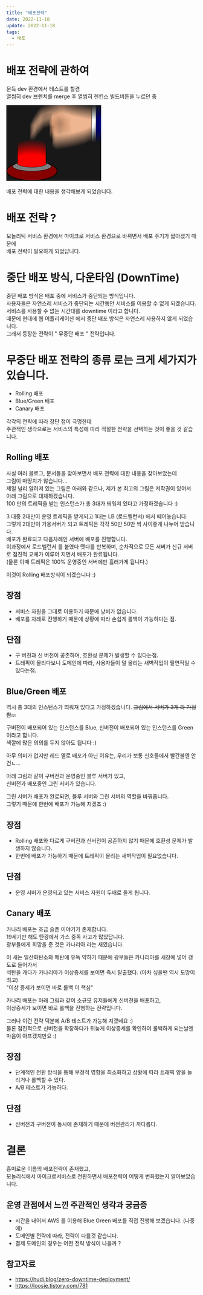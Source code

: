 ```yaml
---
title: "배포전략"
date: 2022-11-18
update: 2022-11-18
tags:
  - 배포
---
```


# 배포 전략에 관하여

문득 dev 환경에서 테스트를 할겸 <br/>
열씸히 dev 브렌치를 merge 후 열씸히 젠킨스 빌드버튼을 누르던 중

![](click.gif)

배포 전략에 대한 내용을 생각해보게 되었습니다. <br/>

# 배포 전략 ?
모놀리틱 서비스 환경에서 마이크로 서비스 환경으로 바뀌면서 배포 주기가 짧아졌기 때문에 <br/>
배포 전략이 필요하게 되었답니다. <br/>

# 중단 배포 방식, 다운타임 (DownTime)

중단 배포 방식은 배포 중에 서비스가 중단되는 방식입니다. <br/>
사용자들은 자연스레 서비스가 중단되는 시간동안 서비스를 이용할 수 없게 되겠습니다. <br/>
서비스를 사용할 수 없는 시간대를 downtime 이라고 합니다. <br/>
때문에 현대에 웹 어플리케이션 에서 중단 배포 방식은 자연스레 사용하지 않게 되었습니다. <br/>
그래서 등장한 전략이 " 무중단 배포 " 전략입니다.

# 무중단 배포 전략의 종류 로는 크게 세가지가 있습니다.
- Rolling 배포
- Blue/Green 배포
- Canary 배포

각각의 전략에 따라 장단 점이 극명한데 <br/>
주관적인 생각으로는 서비스의 특성에 따라 적절한 전략을 선택하는 것이 좋을 것 같습니다. <br/>

## Rolling 배포

사실 여러 블로그, 문서들을 찾아보면서 배포 전략에 대한 내용을 찾아보았는데 <br/>
그림이 마땅치가 않습니다... <br/>
제일 널리 알려져 있는 그림은 아래와 같으나, 제가 본 최고의 그림은 저작권이 있어서 아래 그림으로 대체하겠습니다. <br/>
100 만의 트레픽을 받는 인스턴스가 총 3대가 띄워져 있다고 가정하겠습니다 :) <br/>


3 대중 2대만이 운영 트레픽을 받게되고 1대는 LB (로드벨런서) 에서 떼어놓습니다. <br/>
그렇게 2대만이 가용서버가 되고 트레픽은 각각 50만 50만 씩 사이좋게 나누어 받습니다. <br/>
배포가 완료되고 다음차례인 서버에 배포를 진행합니다. <br/>
이과정에서 로드벨런서 를 붙였다 뗏다를 반복하며, 순차적으로 모든 서버가 신규 서버로 점진적 교체가 이루어 지면서 배포가 완료됩니다. <br/>
(물론 이때 트레픽은 100% 운영중인 서버에만 흘러가게 됩니다.) <br/>

이것이 Rolling 배포방식이 되겠습니다 :) <br/>

## 장점
- 서비스 자원을 그대로 이용하기 때문에 낭비가 없습니다.
- 배포를 차례로 진행하기 때문에 상황에 따라 손쉽게 롤백이 가능하다는 점.

## 단점
- 구 버전과 신 버전이 공존하며, 호환성 문제가 발생할 수 있다는점.
- 트레픽이 몰리다보니 도메인에 따라, 사용자들이 덜 몰리는 새벽작업이 필연적일 수 있다는점.

## Blue/Green 배포

역시 총 3대의 인스턴스가 띄워져 있다고 가정하겠습니다. <strike>그림에서 서버가 3개 라 가정함... </strike>  <br/>

구버전이 배포되어 있는 인스턴스를 Blue, 신버전이 배포되어 있는 인스턴스를 Green 이라고 합니다. <br/>
색깔에 많은 의의를 두지 않아도 됩니다 :) <br/>

아무 의미가 없지만 레드 옐로 배포가 아닌 이유는, 우리가 보통 신호들에서 빨간불엔 안건ㄴ...<br/>

아래 그림과 같이 구버전과 운영중인 블루 서버가 있고, <br/>
신버전과 배포중인 그린 서버가 있습니다. <br/>

그린 서버가 배포가 완료되면, 블루 서버와 그린 서버의 역할을 바꿔줍니다. <br/>
그렇기 때문에 한번에 배포가 가능해 지겠죠 :)

## 장점
- Rolling 배포와 다르게 구버전과 신버전이 공존하지 않기 때문에 호환성 문제가 발생하지 않습니다.
- 한번에 배포가 가능하기 때문에 트레픽이 몰리는 새벽작업이 필요없습니다.

## 단점
- 운영 서버가 운영되고 있는 서비스 자원이 두배로 들게 됩니다.

## Canary 배포
카나리 배포는 조금 슬픈 이야기가 존재합니다. <br/>
19세기만 해도 탄광에서 가스 중독 사고가 많았답니다. <br/>
광부들에게 희망을 준 것은 카나리아 라는 새였습니다. <br/>

이 새는 일산화탄소와 메탄에 유독 약하기 때문에 광부들은 카나리아를 새장에 넣어 갱도로 들어가서 <br/>
석탄을 캐다가 카나리아가 이상증세를 보이면 즉시 탈출했다. (아차 싶을땐 역시 도망이 최고) <br/>
"이상 증세가 보이면 바로 롤백 이 핵심" <br/>

카나리 배포는 아래 그림과 같이 소규모 유저들에게 신버전을 배포하고, <br/>
이상증세가 보이면 바로 롤백을 진행하는 전략입니다. <br/>

그러나 이런 전략 덕분에 A/B 테스트가 가능해 지겠네요 :) <br/>
물론 점진적으로 신버전을 확장하다가 뒤늦게 이상증세를 확인하여 롤백하게 되는날엔 마음이 아프겠지만요 :) <br/>

## 장점
- 단계적인 전환 방식을 통해 부정적 영향을 최소화하고 상황에 따라 트래픽 양을 늘리거나 롤백할 수 있다.
- A/B 테스트가 가능하다.

## 단점
- 신버전과 구버전이 동시에 존재하기 때문에 버전관리가 까다롭다.

# 결론
흥미로운 이름의 배포전략이 존재했고, <br/>
모놀리식에서 마이크로서비스로 전환하면서 배포전략이 어떻게 변화했는지 알아보았습니다. <br/>

## 운영 관점에서 느낀 주관적인 생각과 궁금증
- 시간을 내어서 AWS 를 이용해 Blue Green 배포를 직접 진행해 보겠습니다. (나중에) <br/>
- 도메인별 전략에 따라, 전략이 다를것 같습니다. <br/>
- 결제 도메인의 경우는 어떤 전략 방식이 나을까 ? <br/>

## 참고자료
- https://hudi.blog/zero-downtime-deployment/
- https://loosie.tistory.com/781